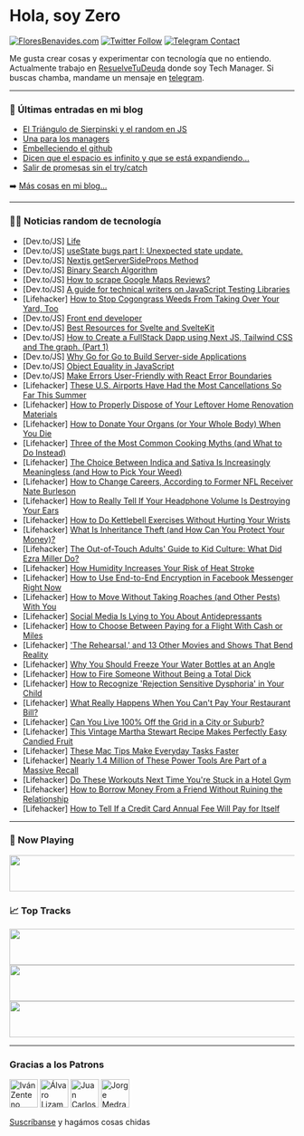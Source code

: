 # Hola, soy Zero

[![FloresBenavides.com](https://img.shields.io/website?down_message=oops&label=MiBlog&style=for-the-badge&up_message=online&url=https%3A%2F%2Ffloresbenavides.com)](https://floresbenavides.com) [![Twitter Follow](https://img.shields.io/twitter/follow/ZeroDragon?color=%231DA1F2&label=Follow&logo=twitter&logoColor=ffffff&style=for-the-badge)](https://twitter.com/zerodragon) [![Telegram Contact](https://img.shields.io/badge/escr%C3%ADbeme-ZeroDragon-%2326A5E4?style=for-the-badge&logo=telegram)](https://t.me/zerodragon)

Me gusta crear cosas y experimentar con tecnología que no entiendo.
Actualmente trabajo en [ResuelveTuDeuda](http://github.com/resuelve) donde soy Tech Manager.
Si buscas chamba, mandame un mensaje en [telegram](https://t.me/zerodragon).

---

### 📕 Últimas entradas en mi blog
<!-- BLOG-POST-LIST:START -->
- [El Triángulo de Sierpinski y el random en JS](https://floresbenavides.com/el-triangulo-de-sierpinski-y-el-random-en-js/)
- [Una para los managers](https://floresbenavides.com/una-para-los-managers/)
- [Embelleciendo el github](https://floresbenavides.com/embelleciendo-el-github/)
- [Dicen que el espacio es infinito y que se está expandiendo…](https://floresbenavides.com/dicen-que-el-espacio-es-infinito-y-que-se-esta-expandiendo/)
- [Salir de promesas sin el try/catch](https://floresbenavides.com/salir-de-promesas-sin-el-try-catch/)
<!-- BLOG-POST-LIST:END -->

➡️ [Más cosas en mi blog...](https://floresbenavides.com)

---

### 👨‍💻 Noticias random de tecnología
<!-- TECH-POSTS:START -->
- [Dev.to/JS] [Life](https://dev.to/tmindset_/life-42a)
- [Dev.to/JS] [useState bugs part I: Unexpected state update.](https://dev.to/hallcoder/you-should-use-functional-updating-with-usestate-here-is-why-usestate-bugs-part-i-76a)
- [Dev.to/JS] [Nextjs getServerSideProps Method](https://dev.to/dgnydn/nextjs-getserversideprops-method-1ke0)
- [Dev.to/JS] [Binary Search Algorithm](https://dev.to/anasnmu/binary-search-algorithm-3f2j)
- [Dev.to/JS] [How to scrape Google Maps Reviews?](https://dev.to/darshan0_1/how-to-scrape-google-maps-reviews-26ob)
- [Dev.to/JS] [A guide for technical writers on JavaScript Testing Libraries](https://dev.to/ismailobadimu/a-guide-for-technical-writers-on-javascript-testing-libraries-5c1k)
- [Lifehacker] [How to Stop Cogongrass Weeds From Taking Over Your Yard, Too](https://lifehacker.com/how-to-stop-cogongrass-weeds-from-taking-over-your-yard-1849407766)
- [Dev.to/JS] [Front end developer](https://dev.to/timiajeojo/front-end-developer-22g1)
- [Dev.to/JS] [Best Resources for Svelte and SvelteKit](https://dev.to/theether0/best-resources-for-svelte-and-sveltekit-24n)
- [Dev.to/JS] [How to Create a FullStack Dapp using Next JS, Tailwind CSS and The graph. &lpar;Part 1&rpar;](https://dev.to/oleanji/how-to-create-a-fullstack-dapp-using-next-js-tailwind-css-and-the-graph-part-1-2e77)
- [Dev.to/JS] [Why Go for Go to Build Server-side Applications](https://dev.to/um_pande/why-go-for-go-to-build-server-side-applications-3ajo)
- [Dev.to/JS] [Object Equality in JavaScript](https://dev.to/raz_chiriac_b5dbbe8de7932/object-equality-in-javascript-2k96)
- [Dev.to/JS] [Make Errors User-Friendly with React Error Boundaries](https://dev.to/thisurathenuka/make-errors-user-friendly-with-react-error-boundaries-9e7)
- [Lifehacker] [These U.S. Airports Have Had the Most Cancellations So Far This Summer](https://lifehacker.com/these-u-s-airports-have-had-the-most-cancellations-so-1849407278)
- [Lifehacker] [How to Properly Dispose of Your Leftover Home Renovation Materials](https://lifehacker.com/how-to-properly-dispose-of-your-leftover-home-renovatio-1849407754)
- [Lifehacker] [How to Donate Your Organs &lpar;or Your Whole Body&rpar; When You Die](https://lifehacker.com/how-to-donate-your-organs-or-your-whole-body-when-you-1849407201)
- [Lifehacker] [Three of the Most Common Cooking Myths &lpar;and What to Do Instead&rpar;](https://lifehacker.com/three-of-the-most-common-cooking-myths-and-what-to-do-1849407442)
- [Lifehacker] [The Choice Between Indica and Sativa Is Increasingly Meaningless &lpar;and How to Pick Your Weed&rpar;](https://lifehacker.com/the-choice-between-indica-and-sativa-is-increasingly-me-1849405819)
- [Lifehacker] [How to Change Careers, According to Former NFL Receiver Nate Burleson](https://lifehacker.com/how-to-change-careers-according-to-former-nfl-receiver-1849406998)
- [Lifehacker] [How to Really Tell If Your Headphone Volume Is Destroying Your Ears](https://lifehacker.com/how-to-really-tell-if-your-headphone-volume-is-destroyi-1849406930)
- [Lifehacker] [How to Do Kettlebell Exercises Without Hurting Your Wrists](https://lifehacker.com/how-to-do-kettlebell-exercises-without-hurting-your-wri-1849406782)
- [Lifehacker] [What Is Inheritance Theft &lpar;and How Can You Protect Your Money&rpar;?](https://lifehacker.com/what-is-inheritance-theft-and-how-can-you-protect-your-1849405396)
- [Lifehacker] [The Out-of-Touch Adults&#39; Guide to Kid Culture: What Did Ezra Miller Do?](https://lifehacker.com/the-out-of-touch-adults-guide-to-kid-culture-what-did-1849406030)
- [Lifehacker] [How Humidity Increases Your Risk of Heat Stroke](https://lifehacker.com/how-humidity-increases-your-risk-of-heat-stroke-1849405268)
- [Lifehacker] [How to Use End-to-End Encryption in Facebook Messenger Right Now](https://lifehacker.com/how-to-use-end-to-end-encryption-in-facebook-messenger-1849405695)
- [Lifehacker] [How to Move Without Taking Roaches &lpar;and Other Pests&rpar; With You](https://lifehacker.com/how-to-move-without-taking-roaches-and-other-pests-wi-1849405257)
- [Lifehacker] [Social Media Is Lying to You About Antidepressants](https://lifehacker.com/social-media-is-lying-to-you-about-antidepressants-1849404119)
- [Lifehacker] [How to Choose Between Paying for a Flight With Cash or Miles](https://lifehacker.com/how-to-choose-between-paying-for-a-flight-with-cash-or-1849404623)
- [Lifehacker] [&#39;The Rehearsal,&#39; and 13 Other Movies and Shows That Bend Reality](https://lifehacker.com/the-rehearsal-and-13-other-movies-and-shows-that-bend-1849403508)
- [Lifehacker] [Why You Should Freeze Your Water Bottles at an Angle](https://lifehacker.com/why-you-should-freeze-your-water-bottles-at-an-angle-1849400398)
- [Lifehacker] [How to Fire Someone Without Being a Total Dick](https://lifehacker.com/how-to-fire-someone-without-being-a-total-dick-1849402722)
- [Lifehacker] [How to Recognize &#39;Rejection Sensitive Dysphoria&#39; in Your Child](https://lifehacker.com/how-to-recognize-rejection-sensitive-dysphoria-in-your-1849398688)
- [Lifehacker] [What Really Happens When You Can&#39;t Pay Your Restaurant Bill?](https://lifehacker.com/what-really-happens-when-you-cant-pay-your-restaurant-b-1849401721)
- [Lifehacker] [Can You Live 100% Off the Grid in a City or Suburb?](https://lifehacker.com/can-you-live-100-off-the-grid-in-a-city-or-suburb-1849400251)
- [Lifehacker] [This Vintage Martha Stewart Recipe Makes Perfectly Easy Candied Fruit](https://lifehacker.com/this-vintage-martha-stewart-recipe-makes-perfectly-easy-1849403168)
- [Lifehacker] [These Mac Tips Make Everyday Tasks Faster](https://lifehacker.com/these-mac-tips-make-everyday-tasks-faster-1849386855)
- [Lifehacker] [Nearly 1.4 Million of These Power Tools Are Part of a Massive Recall](https://lifehacker.com/nearly-1-4-million-of-these-power-tools-are-part-of-a-m-1849401340)
- [Lifehacker] [Do These Workouts Next Time You&#39;re Stuck in a Hotel Gym](https://lifehacker.com/do-these-workouts-next-time-youre-stuck-in-a-hotel-gym-1849402427)
- [Lifehacker] [How to Borrow Money From a Friend Without Ruining the Relationship](https://lifehacker.com/how-to-borrow-money-from-a-friend-without-ruining-the-r-1849397579)
- [Lifehacker] [How to Tell If a Credit Card Annual Fee Will Pay for Itself](https://lifehacker.com/how-to-tell-if-a-credit-card-annual-fee-will-pay-for-it-1849400181)<!-- TECH-POSTS:END -->

---

### 🎵 Now Playing
<a href="https://spotify-now-playing-dun.vercel.app/now-playing?open"><img src="https://spotify-now-playing-dun.vercel.app/now-playing" width="540" height="64"></a>

### 📈 Top Tracks
<a href="https://spotify-now-playing-dun.vercel.app/top-tracks?i=1&open"><img src="https://spotify-now-playing-dun.vercel.app/top-tracks?i=1" width="540" height="64"></a>
<a href="https://spotify-now-playing-dun.vercel.app/top-tracks?i=2&open"><img src="https://spotify-now-playing-dun.vercel.app/top-tracks?i=2" width="540" height="64"></a>
<a href="https://spotify-now-playing-dun.vercel.app/top-tracks?i=3&open"><img src="https://spotify-now-playing-dun.vercel.app/top-tracks?i=3" width="540" height="64"></a>

---

### Gracias a los Patrons
[<img src="https://avatars.githubusercontent.com/u/243380?v=4" alt="Iván Zenteno" width="50px">](https://github.com/k001) [<img src="https://avatars.githubusercontent.com/u/19955639?v=4" alt="Álvaro Lizama" width="50px">](https://github.com/alvarolizama) [<img src="https://avatars.githubusercontent.com/u/2718753?v=4" alt="Juan Carlos Ruiz" width="50px">](https://github.com/JuanCrg90) [<img src="https://avatars.githubusercontent.com/u/37025?v=4" alt="Jorge Medrano" width="50px">](https://github.com/h1pp1e) 

[Suscríbanse](https://www.patreon.com/zerodragon) y hagámos cosas chidas
